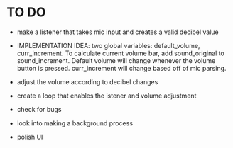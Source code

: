 # TO DO

 * make a listener that takes mic input and creates a valid decibel value

 * IMPLEMENTATION IDEA: two global variables: default_volume, curr_increment. To calculate current volume bar, add sound_original to sound_increment. Default volume will change whenever the volume button is pressed. curr_increment will change based off of mic parsing. 

 * adjust the volume according to decibel changes

* create a loop that enables the istener and volume adjustment

* check for bugs

* look into making a background process

* polish UI
  